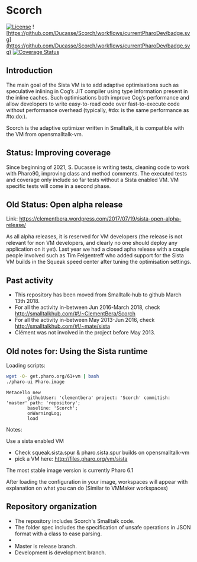 # Scorch


[![License](https://img.shields.io/badge/license-MIT-blue.svg)](https://img.shields.io/badge/license-MIT-blue.svg)
![https://github.com/Ducasse/Scorch/workflows/currentPharoDev/badge.svg](https://github.com/Ducasse/Scorch/workflows/currentPharoDev/badge.svg)
[![Coverage Status](https://coveralls.io/repos/github/Ducasse/Scorch/badge.svg?branch=master)](https://coveralls.io/github/Ducasse/Scorch?branch=master)


## Introduction

The main goal of the Sista VM is to add adaptive optimisations such as speculative inlining in Cog’s JIT compiler using type information present in the inline caches. Such optimisations both improve Cog’s performance and allow developers to write easy-to-read code over fast-to-execute code without performance overhead (typically, #do: is the same performance as #to:do:).

Scorch is the adaptive optimizer written in Smalltalk, it is compatible with the VM from opensmalltalk-vm.

## Status: Improving coverage

Since beginning of 2021, S. Ducasse is writing tests, cleaning code to work with Pharo90, improving class and method comments.
The executed tests and coverage only include so far tests without a Sista enabled VM. VM specific tests will come in a second phase.


## Old Status: Open alpha release

Link: https://clementbera.wordpress.com/2017/07/19/sista-open-alpha-release/

As all alpha releases, it is reserved for VM developers (the release is not relevant for non VM developers, and clearly no one should deploy any application on it yet). Last year we had a closed apha release with a couple people involved such as Tim Felgentreff who added support for the Sista VM builds in the Squeak speed center after tuning the optimisation settings.

## Past activity

- This repository has been moved from Smalltalk-hub to github March 13th 2018.
- For all the activity in-between Jun 2016-March 2018, check http://smalltalkhub.com/#!/~ClementBera/Scorch
- For all the activity in-between May 2013-Jun 2016, check http://smalltalkhub.com/#!/~mate/sista
- Clément was not involved in the project before May 2013.

## Old notes for: Using the Sista runtime

Loading scripts:

```bash
wget -O- get.pharo.org/61+vm | bash
./pharo-ui Pharo.image
```

```Smalltalk
Metacello new
        githubUser: 'clementbera' project: 'Scorch' commitish: 'master' path: 'repository';
        baseline: 'Scorch';
        onWarningLog;
        load	
```

Notes:

Use a sista enabled VM 
- Check squeak.sista.spur & pharo.sista.spur builds on opensmalltalk-vm
- pick a VM here: http://files.pharo.org/vm/sista

The most stable image version is currently Pharo 6.1

After loading the configuration in your image, workspaces will appear with explanation on what you can do (Similar to VMMaker workspaces)

## Repository organization

- The repository includes Scorch's Smalltalk code.
- The folder spec includes the specification of unsafe operations in JSON format with a class to ease parsing.
- 
- Master is release branch.
- Development is development branch.
